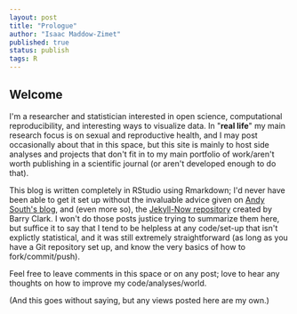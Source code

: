 ```yaml
---
layout: post
title: "Prologue"
author: "Isaac Maddow-Zimet"
published: true
status: publish
tags: R
---
```

 
 

 
## Welcome
 
I'm a researcher and statistician interested in open science, computational reproducibility, and interesting ways to visualize data. In "**real life**" my main research focus is on sexual and reproductive health, and I may post occasionally about that in this space, but this site is mainly to host side analyses and projects that don't fit in to my main portfolio of work/aren't worth publishing in a scientific journal (or aren't developed enough to do that).
 
This blog is written completely in RStudio using Rmarkdown; I'd never have been able to get it set up without the invaluable advice given on [Andy South's blog](http://andysouth.github.io/blog-setup/), and (even more so), the [Jekyll-Now repository](https://github.com/barryclark/jekyll-now) created by Barry Clark. I won't do those posts justice trying to summarize them here, but suffice it to say that I tend to be helpless at any code/set-up that isn't explictly statistical, and it was still extremely straightforward (as long as you have a Git repository set up, and know the very basics of how to fork/commit/push).
 
Feel free to leave comments in this space or on any post; love to hear any thoughts on how to improve my code/analyses/world.
 
(And this goes without saying, but any views posted here are my own.)
 
 
 
 
